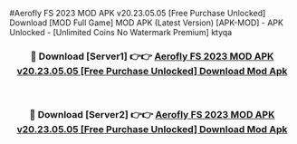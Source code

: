 #Aerofly FS 2023 MOD APK v20.23.05.05 [Free Purchase Unlocked] Download [MOD Full Game] MOD APK (Latest Version) [APK-MOD] - APK Unlocked - [Unlimited Coins No Watermark Premium] ktyqa



<div align="center">

<h3>🔴 Download [Server1] 👉👉 <a href="https://momento.my/?title=Aerofly_FS_2023_MOD_APK_v20.23.05.05_[Free_Purchase_Unlocked]_Download">Aerofly FS 2023 MOD APK v20.23.05.05 [Free Purchase Unlocked] Download Mod Apk</a></h3><br>

<h3>🔴 Download [Server2] 👉👉 <a href="https://momento.my/?title=Aerofly_FS_2023_MOD_APK_v20.23.05.05_[Free_Purchase_Unlocked]_Download">Aerofly FS 2023 MOD APK v20.23.05.05 [Free Purchase Unlocked] Download Mod Apk</a></h3>
</div>

